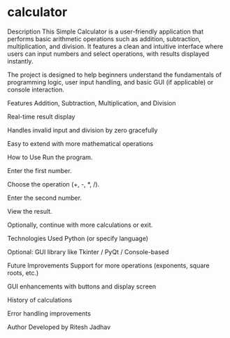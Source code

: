 # calculator

Description
This Simple Calculator is a user-friendly application that performs basic arithmetic operations such as addition, subtraction, multiplication, and division. It features a clean and intuitive interface where users can input numbers and select operations, with results displayed instantly.

The project is designed to help beginners understand the fundamentals of programming logic, user input handling, and basic GUI (if applicable) or console interaction.

Features
Addition, Subtraction, Multiplication, and Division

Real-time result display

Handles invalid input and division by zero gracefully

Easy to extend with more mathematical operations

How to Use
Run the program.

Enter the first number.

Choose the operation (+, -, *, /).

Enter the second number.

View the result.

Optionally, continue with more calculations or exit.

Technologies Used
Python (or specify language)

Optional: GUI library like Tkinter / PyQt / Console-based

Future Improvements
Support for more operations (exponents, square roots, etc.)

GUI enhancements with buttons and display screen

History of calculations

Error handling improvements

Author
Developed by Ritesh Jadhav

